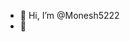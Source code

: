 - 👋 Hi, I’m @Monesh5222
- 👀 

<!---
Monesh5222/Monesh5222 is a ✨ special ✨ repository because its `README.md` (this file) appears on your GitHub profile.
You can click the Preview link to take a look at your changes.
--->
